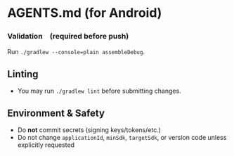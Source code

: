 # AGENTS.md (for Android)

### Validation　(required before push)
Run `./gradlew --console=plain assembleDebug`.

## Linting
- You may run `./gradlew lint` before submitting changes.

## Environment & Safety
- Do **not** commit secrets (signing keys/tokens/etc.)
- Do not change `applicationId`, `minSdk`, `targetSdk`, or version code unless explicitly requested
